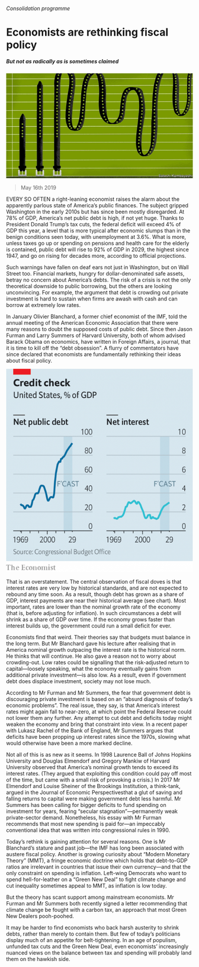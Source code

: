 ###### Consolidation programme

# Economists are rethinking fiscal policy 

##### But not as radically as is sometimes claimed 

![image](images/20190518_FND002_0.jpg) 

> May 16th 2019 

EVERY SO OFTEN a right-leaning economist raises the alarm about the apparently parlous state of America’s public finances. The subject gripped Washington in the early 2010s but has since been mostly disregarded. At 78% of GDP, America’s net public debt is high, if not yet huge. Thanks to President Donald Trump’s tax cuts, the federal deficit will exceed 4% of GDP this year, a level that is more typical after economic slumps than in the benign conditions seen today, with unemployment at 3.6%. What is more, unless taxes go up or spending on pensions and health care for the elderly is contained, public debt will rise to 92% of GDP in 2029, the highest since 1947, and go on rising for decades more, according to official projections. 

Such warnings have fallen on deaf ears not just in Washington, but on Wall Street too. Financial markets, hungry for dollar-denominated safe assets, betray no concern about America’s debts. The risk of a crisis is not the only theoretical downside to public borrowing, but the others are looking unconvincing. For example, the argument that debt is crowding out private investment is hard to sustain when firms are awash with cash and can borrow at extremely low rates. 

In January Olivier Blanchard, a former chief economist of the IMF, told the annual meeting of the American Economic Association that there were many reasons to doubt the supposed costs of public debt. Since then Jason Furman and Larry Summers of Harvard University, both of whom advised Barack Obama on economics, have written in Foreign Affairs, a journal, that it is time to kill off the “debt obsession”. A flurry of commentators have since declared that economists are fundamentally rethinking their ideas about fiscal policy. 

![image](images/20190518_FNC059.png) 

That is an overstatement. The central observation of fiscal doves is that interest rates are very low by historical standards, and are not expected to rebound any time soon. As a result, though debt has grown as a share of GDP, interest payments are near their historical average (see chart). Most important, rates are lower than the nominal growth rate of the economy (that is, before adjusting for inflation). In such circumstances a debt will shrink as a share of GDP over time. If the economy grows faster than interest builds up, the government could run a small deficit for ever. 

Economists find that weird. Their theories say that budgets must balance in the long term. But Mr Blanchard gave his lecture after realising that in America nominal growth outpacing the interest rate is the historical norm. He thinks that will continue. He also gave a reason not to worry about crowding-out. Low rates could be signalling that the risk-adjusted return to capital—loosely speaking, what the economy eventually gains from additional private investment—is also low. As a result, even if government debt does displace investment, society may not lose much. 

According to Mr Furman and Mr Summers, the fear that government debt is discouraging private investment is based on an “absurd diagnosis of today’s economic problems”. The real issue, they say, is that America’s interest rates might again fall to near-zero, at which point the Federal Reserve could not lower them any further. Any attempt to cut debt and deficits today might weaken the economy and bring that constraint into view. In a recent paper with Lukasz Rachel of the Bank of England, Mr Summers argues that deficits have been propping up interest rates since the 1970s, slowing what would otherwise have been a more marked decline. 

Not all of this is as new as it seems. In 1998 Laurence Ball of Johns Hopkins University and Douglas Elmendorf and Gregory Mankiw of Harvard University observed that America’s nominal growth tends to exceed its interest rates. (They argued that exploiting this condition could pay off most of the time, but came with a small risk of provoking a crisis.) In 2017 Mr Elmendorf and Louise Sheiner of the Brookings Institution, a think-tank, argued in the Journal of Economic Perspectivesthat a glut of saving and falling returns to capital were making government debt less harmful. Mr Summers has been calling for bigger deficits to fund spending on investment for years, fearing “secular stagnation”—permanently weak private-sector demand. Nonetheless, his essay with Mr Furman recommends that most new spending is paid for—an impeccably conventional idea that was written into congressional rules in 1990. 

Today’s rethink is gaining attention for several reasons. One is Mr Blanchard’s stature and past job—the IMF has long been associated with austere fiscal policy. Another is growing curiosity about “Modern Monetary Theory” (MMT), a fringe economic doctrine which holds that debt-to-GDP ratios are irrelevant in countries that issue their own currency—and that the only constraint on spending is inflation. Left-wing Democrats who want to spend hell-for-leather on a “Green New Deal” to fight climate change and cut inequality sometimes appeal to MMT, as inflation is low today. 

But the theory has scant support among mainstream economists. Mr Furman and Mr Summers both recently signed a letter recommending that climate change be fought with a carbon tax, an approach that most Green New Dealers pooh-poohed. 

It may be harder to find economists who back harsh austerity to shrink debts, rather than merely to contain them. But few of today’s politicians display much of an appetite for belt-tightening. In an age of populism, unfunded tax cuts and the Green New Deal, even economists’ increasingly nuanced views on the balance between tax and spending will probably land them on the hawkish side. 

